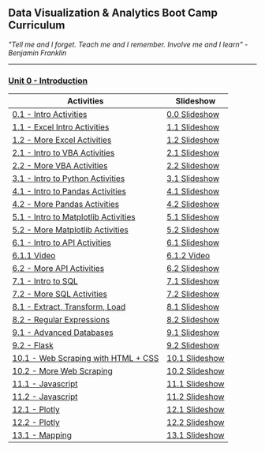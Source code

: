 ## Data Visualization & Analytics Boot Camp Curriculum

_"Tell me and I forget. Teach me and I remember. Involve me and I learn" - Benjamin Franklin_

- - -


### [Unit 0 - Introduction](03-Lesson-Plans/00-Intro)
|Activities|Slideshow|
|---|---|
|[0.1 - Intro Activities](03-Lesson-Plans/00-Intro/1/Activities)|[0.0 Slideshow](https://docs.google.com/presentation/d/1ZHARThMpbms-92QWijJewgoLvOGAqeoSiREXBf7q7BQ/edit#slide=id.g54ab1329fa_0_30)|
|[1.1 - Excel Intro Activities](03-Lesson-Plans/01-Excel/1/Activities)|[1.1 Slideshow](https://docs.google.com/presentation/d/1dcoTmHmK9DDlcQnzfX2FZQjVqb26DVB23x6LbsqPbuY/edit#slide=id.ga41c6b4aff_0_0)|
|[1.2 - More Excel Activities](03-Lesson-Plans/01-Excel/2/Activities)|[1.2 Slideshow](https://docs.google.com/presentation/d/1QKGEwKpxylFDlY4BvCBKo9Qd58nK44gOaPZcuU2xX54/edit?usp=sharing)|
|[2.1 - Intro to VBA Activities](03-Lesson-Plans/02-VBA/1/Activities)|[2.1 Slideshow](https://docs.google.com/presentation/d/1DsCujlDGCOooh3r5DW7rZmeCsCkOAOnYzss9sewZCHM/edit?ts=5faee0b3)|
|[2.2 - More VBA Activities](03-Lesson-Plans/02-VBA/2/Activities)|[2.2 Slideshow](https://docs.google.com/presentation/d/1VXO2t8Py1FV2FWHqcIsdWlGIfCmT9JwmOCpQ4MQ1g4Y/edit?usp=sharing)|
|[3.1 - Intro to Python Activities](03-Lesson-Plans/03-Python/1/Activities)|[3.1 Slideshow](https://docs.google.com/presentation/d/1JDUygDzA4knEBo6_KaXWAqsuYe9rSpsO0qQdv2HpVcQ/edit?usp=sharing)|
|[4.1 - Intro to Pandas Activities](03-Lesson-Plans/04-Pandas/1/Activities)|[4.1 Slideshow](https://docs.google.com/presentation/d/1kyltYVDNkSf4I4dfS_sF-s9Uk7f1LCSl618pNPgKAY0/edit?usp=sharing)|
|[4.2 - More Pandas Activities](03-Lesson-Plans/04-Pandas/2/Activities)|[4.2 Slideshow](https://docs.google.com/presentation/d/11y5nViOJ4e7Plb4U5WWqDy49-nSIYHBd_ubp2LlIQG0/edit?usp=sharing)|
|[5.1 - Intro to Matplotlib Activities](03-Lesson-Plans/05-Matplotlib/1/Activities)|[5.1 Slideshow](https://docs.google.com/presentation/d/1V7UE97mRa_yDPneKnVQ4igGwEE6jqfjRL94IntXA2C8/edit?usp=sharing)|
|[5.2 - More Matplotlib Activities](03-Lesson-Plans/05-Matplotlib/2/Activities)|[5.2 Slideshow](https://docs.google.com/presentation/d/1vAmYdFWHFnxMB49ZPVyrzEC4ZcXkfcMABCLwXKzNZSg/edit?usp=sharing)|
|[6.1 - Intro to API Activities](03-Lesson-Plans/06-APIs/1/Activities)|[6.1 Slideshow](https://docs.google.com/presentation/d/1QCkmr1oyfhoaurWZ1ziVsRyrET-ZSfvgW2biYQyMUhw/edit?usp=sharing)
|[6.1.1 Video](https://zoom.us/rec/share/8FJ18Q1gg9ZQaOVqQ8EaMBYtGkv2uIAK9StCK8WL1au_1zstTN4q7MqYSdj7HZVD.4qgBkg159PTx7SRe?startTime=1625175953000)|[6.1.2 Video](https://zoom.us/rec/share/mprvOqu3-OnEfaPeEycdr50dEOXJGlkW7Wh7E1-GDtETWbsCKxFLSNWLdFAQ-1ed.ElEfcq_qqxu77UKg?startTime=1625607931000)
[6.2 - More API Activities](03-Lesson-Plans/06-APIs/2/Activities)|[6.2 Slideshow](https://docs.google.com/presentation/d/1s5I8Ds7OpN7kSuEc-cNmcScFFuroiNHActRIXav9TaE/edit?usp=sharing)|
|[7.1 - Intro to SQL](03-Lesson-Plans/07-SQL/1/Activities)|[7.1 Slideshow](https://docs.google.com/presentation/d/1HzCOAfhUik-mbi4qmJ1mnR_29QkK4QrigOngGComBVI/edit#slide=id.gab17893448_0_2766)
[7.2 - More SQL Activities](03-Lesson-Plans/07-SQL/2/Activities)|[7.2 Slideshow](https://docs.google.com/presentation/d/1AlwTfIojjdYlO_w6tYZRI9id9-UM1RqsEa3w61hsWPM/edit#slide=id.gab17893448_0_2766)|
[8.1 - Extract, Transform, Load](03-Lesson-Plans/08-ETL/1/Activities)|[8.1 Slideshow](https://docs.google.com/presentation/d/1s3EkD9fX44cbN52XX2HNTJoLstPMcOig7vVcFG3g7eM/edit#slide=id.gab17893448_0_2766)|
[8.2 - Regular Expressions](03-Lesson-Plans/08-ETL/2/Activities)|[8.2 Slideshow](https://docs.google.com/presentation/d/16YT2jtS0Aa33-s9NZUDmaYVIxey9Lf1qa1kQTDS_X4w/edit?usp=sharing)|
[9.1 - Advanced Databases](03-Lesson-Plans/09-Advanced-Databases/1/Activities)|[9.1 Slideshow](https://docs.google.com/presentation/d/1UaT82bjYjVGkW0IQ0MqiJ6te4Hcf_LUWRQQ44fo_zKQ/edit?usp=sharing)|
[9.2 - Flask](03-Lesson-Plans/09-Advanced-Databases/2/Activities)|[9.2 Slideshow](https://docs.google.com/presentation/d/1TbU28y1xrItfWk9UkxIo6u5nXXx0RRoHkmPYpyaWWlY/edit?usp=sharing)|
[10.1 - Web Scraping with HTML + CSS](03-Lesson-Plans/10-Web-Scraping/1/Activities)|[10.1 Slideshow](https://docs.google.com/presentation/d/1RIIOaGg2FORoF1H4MbmAYkx2lyNacE_ESFYwl41T4q4/edit?usp=sharing)|
[10.2 - More Web Scraping ](03-Lesson-Plans/10-Web-Scraping/2/Activities)|[10.2 Slideshow](https://docs.google.com/presentation/d/11rrb3wXF6AFwQA4vm9e7wFuCef4QUR4Dgd3eWax3Mw4/edit?usp=sharing)|
[11.1 - Javascript](03-Lesson-Plans/11-Javascript/2/Activities)|[11.1 Slideshow](https://docs.google.com/presentation/d/1Ch2JmQpVVi-7sv76qVzn_NL2lhBp8QbKovJkMWgRrkQ/edit?usp=sharing)|
[11.2 - Javascript](03-Lesson-Plans/11-Javascript/2/Activities)|[11.2 Slideshow](https://docs.google.com/presentation/d/1cszXu4SisNsk9IaLzrK3St0GDNWmZZ3Ob5igAn2jVmY/edit?usp=sharing)
[12.1 - Plotly](03-Lesson-Plans/12-plotly/1/Activities)|[12.1 Slideshow](https://docs.google.com/presentation/d/1KaaCyZ79HO0gfQKAhvPh1M4S_2YDl7up-cutLyQEQZo/edit?usp=sharing)|
[12.2 - Plotly](03-Lesson-Plans/12-plotly/2/Activities)|[12.2 Slideshow](https://docs.google.com/presentation/d/1UE935bz1uEC0GudToPujptVFCKoHvtHbl4FdBcfW_CQ/edit?usp=sharing)|
[13.1 - Mapping](03-Lesson-Plans/13-Mapping/1/Activities)|[13.1 Slideshow](https://docs.google.com/presentation/d/1Coot88w0SNUHb3wfCzYNvKnDXmjgdI3hcszFUeNSo0c/edit?usp=sharing)|
